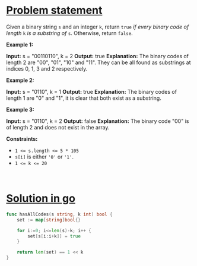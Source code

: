 # [Problem statement](https://leetcode.com/problems/check-if-a-string-contains-all-binary-codes-of-size-k)

Given a binary string `s` and an integer `k`, return `true` _if every binary code of length_ `k` _is a substring of_ `s`. Otherwise, return `false`.

**Example 1:**


**Input:** s = "00110110", k = 2
**Output:** true
**Explanation:** The binary codes of length 2 are "00", "01", "10" and "11". They can be all found as substrings at indices 0, 1, 3 and 2 respectively.

**Example 2:**


**Input:** s = "0110", k = 1
**Output:** true
**Explanation:** The binary codes of length 1 are "0" and "1", it is clear that both exist as a substring. 

**Example 3:**


**Input:** s = "0110", k = 2
**Output:** false
**Explanation:** The binary code "00" is of length 2 and does not exist in the array.

**Constraints:**

* `1 <= s.length <= 5 * 105`
* `s[i]` is either `'0'` or `'1'`.
* `1 <= k <= 20`

<br />

# [Solution in go](https://leetcode.com/submissions/detail/1150660572/)

```go
func hasAllCodes(s string, k int) bool {
    set := map[string]bool{}

    for i:=0; i<=len(s)-k; i++ {
        set[s[i:i+k]] = true
    }

    return len(set) == 1 << k
}
```